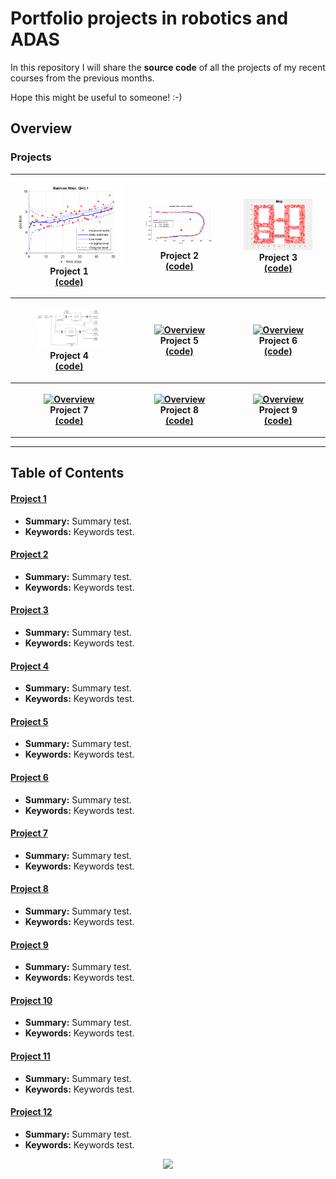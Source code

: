# Portfolio projects in robotics and ADAS

In this repository I will share the **source code** of all the projects of my recent courses from the previous months.

Hope this might be useful to someone! :-)

## Overview

### Projects

<table style="width:100%">
  <tr>
    <th>
      <p align="center">
           <a href="./project_1"><img src="./project_1/overview.gif" alt="Overview" width="100%" height="100%"></a>
           <br>Project 1
           <br><a href="./project_1" name="p1_code">(code)</a>
      </p>
    </th>
        <th><p align="center">
           <a href="./project_2"><img src="./project_2/overview.gif" alt="Overview" width="80%" height="80%"></a>
           <br>Project 2
           <br><a href="./project_2" name="p2_code">(code)</a>
        </p>
    </th>
        <th><p align="center">
           <a href="./project_3"><img src="./project_3/overview.gif" alt="Overview" width="80%" height="80%"></a>
           <br>Project 3
           <br><a href="./project_3" name="p3_code">(code)</a>
        </p>
    </th>
  </tr>
  <tr>
        <th><p align="center">
           <a href="./project_4"><img src="./project_4/overview.jpg" alt="Overview" width="60%" height="60%"></a>
           <br>Project 4
           <br><a href="./project_4" name="p4_code">(code)</a>
        </p>
    </th>
        <th><p align="center">
           <a href="./project_5"><img src="./project_5/img/overview.gif" alt="Overview" width="60%" height="60%"></a>
           <br>Project 5
           <br><a href="./project_5" name="p5_code">(code)</a>
        </p>
    </th>
        <th><p align="center">
           <a href="./project_6"><img src="./project_6/img/overview.jpg" alt="Overview" width="60%" height="60%"></a>
           <br>Project 6
           <br><a href="./project_6" name="p6_code">(code)</a>
        </p>
    </th>
  </tr>
  <tr>
    <th><p align="center">
           <a href="./project_7"><img src="./project_7/img/overview.jpg" alt="Overview" width="60%" height="60%"></a>
           <br>Project 7
           <br><a href="./project_7" name="p7_code">(code)</a>
        </p>
    </th>
    <th><p align="center">
           <a href="./project_8"><img src="./project_8/img/overview.gif" alt="Overview" width="60%" height="60%"></a>
           <br>Project 8
           <br><a href="./project_8" name="p8_code">(code)</a>
        </p>
    </th>
    <th><p align="center">
           <a href="./project_9"><img src="./project_9/img/overview.gif" alt="Overview" width="60%" height="60%"></a>
           <br>Project 9
           <br><a href="./project_9" name="p9_code">(code)</a>
        </p>
    </th>
  </tr>
</table>

--- 
## Table of Contents

#### [Project 1](project_1)
 - **Summary:** Summary test.
 - **Keywords:** Keywords test.
 
#### [Project 2](project_2)
 - **Summary:** Summary test.
 - **Keywords:** Keywords test.
 
#### [Project 3](project_3)
 - **Summary:** Summary test.
 - **Keywords:** Keywords test.

#### [Project 4](project_4)
 - **Summary:** Summary test.
 - **Keywords:** Keywords test.
 
#### [Project 5](project_5)
 - **Summary:** Summary test.
 - **Keywords:** Keywords test.
 
#### [Project 6](project_6)
 - **Summary:** Summary test.
 - **Keywords:** Keywords test.

#### [Project 7](project_7)
 - **Summary:** Summary test.
 - **Keywords:** Keywords test.
 
#### [Project 8](project_8)
 - **Summary:** Summary test.
 - **Keywords:** Keywords test.
 
#### [Project 9](project_9)
 - **Summary:** Summary test.
 - **Keywords:** Keywords test.
 
#### [Project 10](project_10)
 - **Summary:** Summary test.
 - **Keywords:** Keywords test.

#### [Project 11](project_11)
 - **Summary:** Summary test.
 - **Keywords:** Keywords test.

#### [Project 12](project_12)
 - **Summary:** Summary test.
 - **Keywords:** Keywords test.


 
<p align="center">
  <img src="https://s3.amazonaws.com/s3-blogs.mentor.com/mentorautomotive/files/2016/07/ADAS-cars-Adobe-106263301-520x378.jpg" width="400">
</p>
